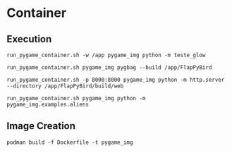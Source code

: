 

# Container

## Execution

```Shell
run_pygame_container.sh -w /app pygame_img python -m teste_glow
```
```Shell
run_pygame_container.sh pygame_img pygbag --build /app/FlapPyBird
```
```Shell
run_pygame_container.sh -p 8000:8000 pygame_img python -m http.server --directory /app/FlapPyBird/build/web
```
```Shell
run_pygame_container.sh pygame_img python -m pygame_img.examples.aliens
```


## Image Creation

```Shell
podman build -f Dockerfile -t pygame_img
```

